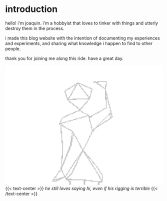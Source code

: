 # introduction

hello! i'm joaquin. i'm a hobbyist that loves to tinker with things and utterly destroy them in the process.

i made this blog website with the intention of documenting my experiences and experiments, and sharing what knowledge i happen to find to other people.

thank you for joining me along this ride. have a great day. 





![he says hello](hello.gif)
{{< text-center >}}
*he still loves saying hi, even if his rigging is terrible*
{{< /text-center >}}
